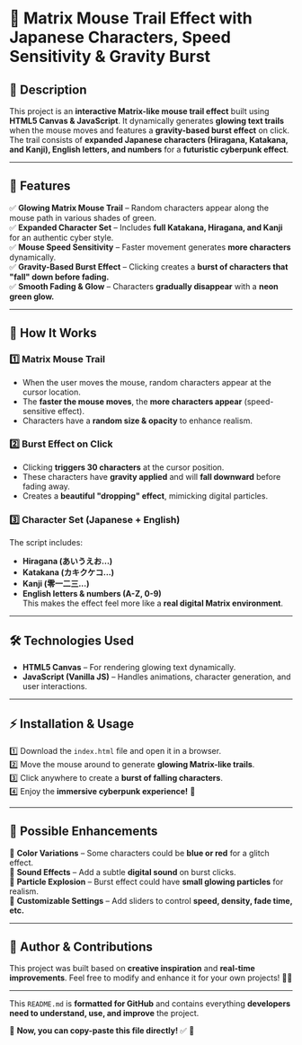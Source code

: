 # 🚀 Matrix Mouse Trail Effect with Japanese Characters, Speed Sensitivity & Gravity Burst

## 🔹 Description  
This project is an **interactive Matrix-like mouse trail effect** built using **HTML5 Canvas & JavaScript**. It dynamically generates **glowing text trails** when the mouse moves and features a **gravity-based burst effect** on click. The trail consists of **expanded Japanese characters (Hiragana, Katakana, and Kanji), English letters, and numbers** for a **futuristic cyberpunk effect**.

---

## 📌 Features  
✅ **Glowing Matrix Mouse Trail** – Random characters appear along the mouse path in various shades of green.  
✅ **Expanded Character Set** – Includes **full Katakana, Hiragana, and Kanji** for an authentic cyber style.  
✅ **Mouse Speed Sensitivity** – Faster movement generates **more characters** dynamically.  
✅ **Gravity-Based Burst Effect** – Clicking creates a **burst of characters that "fall" down before fading.**  
✅ **Smooth Fading & Glow** – Characters **gradually disappear** with a **neon green glow.**  

---

## 📜 How It Works  
### 1️⃣ Matrix Mouse Trail  
- When the user moves the mouse, random characters appear at the cursor location.  
- The **faster the mouse moves**, the **more characters appear** (speed-sensitive effect).  
- Characters have a **random size & opacity** to enhance realism.  

### 2️⃣ Burst Effect on Click  
- Clicking **triggers 30 characters** at the cursor position.  
- These characters have **gravity applied** and will **fall downward** before fading away.  
- Creates a **beautiful "dropping" effect**, mimicking digital particles.  

### 3️⃣ Character Set (Japanese + English)  
The script includes:  
- **Hiragana (あいうえお...)**  
- **Katakana (カキクケコ...)**  
- **Kanji (零一二三...)**  
- **English letters & numbers (A-Z, 0-9)**  
This makes the effect feel more like a **real digital Matrix environment**.  

---

## 🛠️ Technologies Used  
- **HTML5 Canvas** – For rendering glowing text dynamically.  
- **JavaScript (Vanilla JS)** – Handles animations, character generation, and user interactions.  

---

## ⚡ Installation & Usage  
1️⃣ Download the `index.html` file and open it in a browser.  
2️⃣ Move the mouse around to generate **glowing Matrix-like trails**.  
3️⃣ Click anywhere to create a **burst of falling characters**.  
4️⃣ Enjoy the **immersive cyberpunk experience!** 🚀  

---

## 🔧 Possible Enhancements  
🔹 **Color Variations** – Some characters could be **blue or red** for a glitch effect.  
🔹 **Sound Effects** – Add a subtle **digital sound** on burst clicks.  
🔹 **Particle Explosion** – Burst effect could have **small glowing particles** for realism.  
🔹 **Customizable Settings** – Add sliders to control **speed, density, fade time, etc.**  

---

## 💬 Author & Contributions  
This project was built based on **creative inspiration** and **real-time improvements**. Feel free to modify and enhance it for your own projects! 🚀🔥  

---

This `README.md` is **formatted for GitHub** and contains everything **developers need to understand, use, and improve** the project.  

🔹 **Now, you can copy-paste this file directly!** ✅ 🚀
